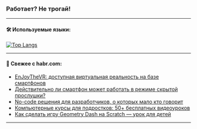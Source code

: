 ### Работает? Не трогай!

---
<!--
#### 🛠️ Technical stack:

![Java](https://img.shields.io/badge/Java-informational?logo=Oracle&style=flat&logoColor=white&color=FF4500)
![Kotlin](https://img.shields.io/badge/Kotlin-informational?logo=Kotlin&style=flat&logoColor=white&color=774D97)
![TS](https://img.shields.io/badge/TypeScript-informational?logo=typeScript&style=flat&logoColor=black&color=017acc)
![Python](https://img.shields.io/badge/Python-informational?logo=Python&style=flat&logoColor=black&color=ffdd54) <br>
![Spring](https://img.shields.io/badge/Spring-informational?logo=Spring&style=flat&logoColor=white&color=6DB33F) 
![SpringBoot](https://img.shields.io/badge/SpringBoot-informational?logo=SpringBoot&style=flat&logoColor=white&color=6DB33F)
![Nest](https://img.shields.io/badge/NestJS-informational?logo=NestJS&style=flat&logoColor=white&color=E0234E) 
![NodeJS](https://img.shields.io/badge/NodeJS-informational?logo=node.js&style=flat&logoColor=white&color=70A760)<br>
![PostgreSQL](https://img.shields.io/badge/PostgreSQL-informational?logo=PostgreSQL&style=flat&logoColor=white&color=DAA520)
![MongoDB](https://img.shields.io/badge/MongoDB-informational?logo=MongoDB&style=flat&logoColor=white&color=870000)
![Apache](https://img.shields.io/badge/Apache-informational?logo=apache&style=flat&logoColor=white&color=f74e28)

___ 
-->

#### 🛠️ Используемые языки:

[![Top Langs](https://github-readme-stats-u2qms2cxw-advtsettinggmailcoms-projects.vercel.app/api/top-langs/?username=zloylis&langs_count=10&hide_title=true&title_color=e6edf3&size_weight=0.5&count_weight=0.5&layout=compact&hide_progress=true&hide_border=true&theme=dracula)](https://github.com/zloylis)

<!---


####  :octocat:&nbsp;&nbsp; Статистика:

![GitHub stats](https://github-readme-stats-u2qms2cxw-advtsettinggmailcoms-projects.vercel.app/api?username=zloylis&show_icons=true&hide_border=true&theme=dracula&title_color=e6edf3&include_all_commits=true&count_private=true&hide_rank=false&hide_title=true&rank_icon=github)
-->
---

#### 💬 Свежее с habr.com:

<!-- BLOG-POST-LIST:START -->
- [EnJoyTheVR: доступная виртуальная реальность на базе смартфонов](https://habr.com/ru/articles/852084/?utm_source=habrahabr&utm_medium=rss&utm_campaign=852084)
- [Действительно ли смартфон может работать в режиме скрытой прослушки?](https://habr.com/ru/companies/globalsign/articles/852082/?utm_source=habrahabr&utm_medium=rss&utm_campaign=852082)
- [No-code решения для разработчиков, о которых мало кто говорит](https://habr.com/ru/companies/mws/articles/852064/?utm_source=habrahabr&utm_medium=rss&utm_campaign=852064)
- [Компьютерные курсы для подростков: 50+ бесплатных видеоуроков](https://habr.com/ru/companies/pixel_study/articles/852060/?utm_source=habrahabr&utm_medium=rss&utm_campaign=852060)
- [Как сделать игру Geometry Dash на Scratch — урок для детей](https://habr.com/ru/companies/pixel_study/articles/852056/?utm_source=habrahabr&utm_medium=rss&utm_campaign=852056)
<!-- BLOG-POST-LIST:END -->

---

